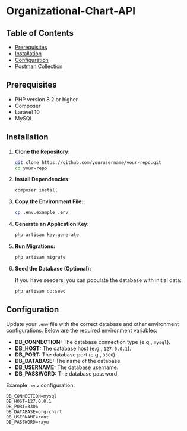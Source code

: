 # Organizational-Chart-API

## Table of Contents

- [Prerequisites](#prerequisites)
- [Installation](#installation)
- [Configuration](#configuration)
- [Postman Collection](#postman-collection)

## Prerequisites

- PHP version 8.2 or higher
- Composer
- Laravel 10
- MySQL 

## Installation

1. **Clone the Repository:**

    ```bash
    git clone https://github.com/yourusername/your-repo.git
    cd your-repo
    ```

2. **Install Dependencies:**

    ```bash
    composer install
    ```

3. **Copy the Environment File:**

    ```bash
    cp .env.example .env
    ```

4. **Generate an Application Key:**

    ```bash
    php artisan key:generate
    ```

5. **Run Migrations:**

    ```bash
    php artisan migrate
    ```

6. **Seed the Database (Optional):**

    If you have seeders, you can populate the database with initial data:

    ```bash
    php artisan db:seed
    ```

## Configuration

Update your `.env` file with the correct database and other environment configurations. Below are the required environment variables:

- **DB_CONNECTION:** The database connection type (e.g., `mysql`).
- **DB_HOST:** The database host (e.g., `127.0.0.1`).
- **DB_PORT:** The database port (e.g., `3306`).
- **DB_DATABASE:** The name of the database.
- **DB_USERNAME:** The database username.
- **DB_PASSWORD:** The database password.

Example `.env` configuration:

```env
DB_CONNECTION=mysql
DB_HOST=127.0.0.1
DB_PORT=3306
DB_DATABASE=org-chart
DB_USERNAME=root
DB_PASSWORD=rayu
